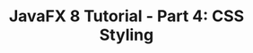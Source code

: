---
layout: redirect
title: "JavaFX 8 Tutorial - Part 4: CSS Styling"
slug: javafx-8-tutorial-part4
redirect: /library/javafx-8-tutorial/part4/
published: true
---